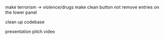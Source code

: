 make terrorism -> violence/drugs
make clean button not remove entries on the lower panel

clean up codebase

presentation
pitch
video
